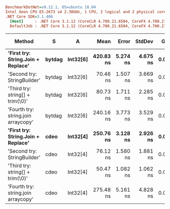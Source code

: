 ``` ini

BenchmarkDotNet=v0.12.1, OS=ubuntu 18.04
Intel Xeon CPU E5-2673 v4 2.30GHz, 1 CPU, 2 logical and 2 physical cores
.NET Core SDK=3.1.406
  [Host]     : .NET Core 3.1.12 (CoreCLR 4.700.21.6504, CoreFX 4.700.21.6905), X64 RyuJIT
  DefaultJob : .NET Core 3.1.12 (CoreCLR 4.700.21.6504, CoreFX 4.700.21.6905), X64 RyuJIT


```
|                              Method |      S |        A |      Mean |    Error |   StdDev |  Gen 0 | Gen 1 | Gen 2 | Allocated |
|------------------------------------ |------- |--------- |----------:|---------:|---------:|-------:|------:|------:|----------:|
|  **&#39;First try: String.Join + Replace&#39;** | **bytdag** | **Int32[6]** | **420.83 ns** | **5.274 ns** | **4.675 ns** | **0.0110** |     **-** |     **-** |     **288 B** |
|         &#39;Second try: StringBuilder&#39; | bytdag | Int32[6] |  70.46 ns | 1.507 ns | 3.669 ns | 0.0045 |     - |     - |     120 B |
|    &#39;Third try: string[] + trim(\0)&#39; | bytdag | Int32[6] |  80.73 ns | 1.711 ns | 2.285 ns | 0.0042 |     - |     - |     112 B |
| &#39;Fourth try: string.join arraycopy&#39; | bytdag | Int32[6] | 240.16 ns | 3.773 ns | 3.529 ns | 0.0079 |     - |     - |     208 B |
|  **&#39;First try: String.Join + Replace&#39;** |   **cdeo** | **Int32[4]** | **250.76 ns** | **3.128 ns** | **2.926 ns** | **0.0072** |     **-** |     **-** |     **192 B** |
|         &#39;Second try: StringBuilder&#39; |   cdeo | Int32[4] |  76.12 ns | 1.580 ns | 1.881 ns | 0.0042 |     - |     - |     112 B |
|    &#39;Third try: string[] + trim(\0)&#39; |   cdeo | Int32[4] |  50.47 ns | 1.082 ns | 1.062 ns | 0.0024 |     - |     - |      64 B |
| &#39;Fourth try: string.join arraycopy&#39; |   cdeo | Int32[4] | 275.48 ns | 5.161 ns | 4.828 ns | 0.0081 |     - |     - |     224 B |
